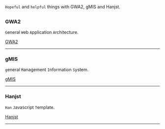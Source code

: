 
##
`Hopeful` and `helpful` things with GWA2, gMIS and Hanjst.
##

### GWA2

`G`eneral `W`eb `A`pplication `A`rchitecture.


[GWA2](https://wadelau.github.io/gwa2/index)

---
### gMIS
`g`eneral `M`anagement `I`nformation `S`ystem.


[gMIS](https://wadelau.github.io/gmis/index)

---

### Hanjst

`Han` `J`ava`S`cript `T`emplate.

[Hanjst](https://wadelau.github.io/hanjst/index)

---

<!--stackedit_data:
eyJoaXN0b3J5IjpbMTIxMjg2NzY3OSwyMDcyMjU5MTNdfQ==
-->
